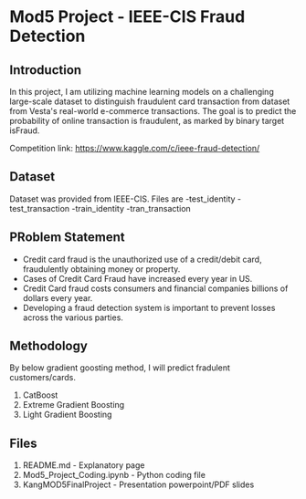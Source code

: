 # Mod5 Project - IEEE-CIS Fraud Detection
## Introduction

In this project, I am utilizing machine learning models on a challenging large-scale dataset to distinguish fraudulent card transaction from dataset from Vesta's real-world e-commerce transactions. The goal is to predict the probability of online transaction is fraudulent, as marked by binary target isFraud.

Competition link: https://www.kaggle.com/c/ieee-fraud-detection/

## Dataset

Dataset was provided from IEEE-CIS. Files are 
-test_identity
-test_transaction
-train_identity
-tran_transaction


## PRoblem Statement

- Credit card fraud is the unauthorized use of a credit/debit card, fraudulently obtaining money or property. 
- Cases of Credit Card Fraud have increased every year in US.
- Credit Card fraud costs consumers and financial companies billions of dollars every year.
- Developing a fraud detection system is important to prevent losses across the various parties. 

## Methodology

By below gradient goosting method, I will predict fradulent customers/cards.

1. CatBoost
2. Extreme Gradient Boosting
3. Light Gradient Boosting

## Files

1. README.md - Explanatory page
2. Mod5_Project_Coding.ipynb - Python coding file
3. KangMOD5FinalProject - Presentation powerpoint/PDF slides
